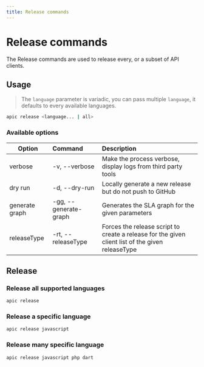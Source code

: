 ```yaml
---
title: Release commands
---
```


# Release commands

The Release commands are used to release every, or a subset of API clients.

## Usage

> The `language` parameter is variadic, you can pass multiple `language`, it defaults to every available languages.

```bash
apic release <language... | all>
```

### Available options

| Option         | Command               | Description                                                                                      |
| -------------- | :-------------------- | :----------------------------------------------------------------------------------------------- |
| verbose        | -v, --verbose         | Make the process verbose, display logs from third party tools                                    |
| dry run        | -d, --dry-run         | Locally generate a new release but do not push to GitHub                                         |
| generate graph | -gg, --generate-graph | Generates the SLA graph for the given parameters                                                 |
| releaseType    | -rt, --releaseType    | Forces the release script to create a release for the given client list of the given releaseType |

## Release

### Release all supported languages

```bash
apic release
```

### Release a specific language

```bash
apic release javascript
```

### Release many specific language

```bash
apic release javascript php dart
```
